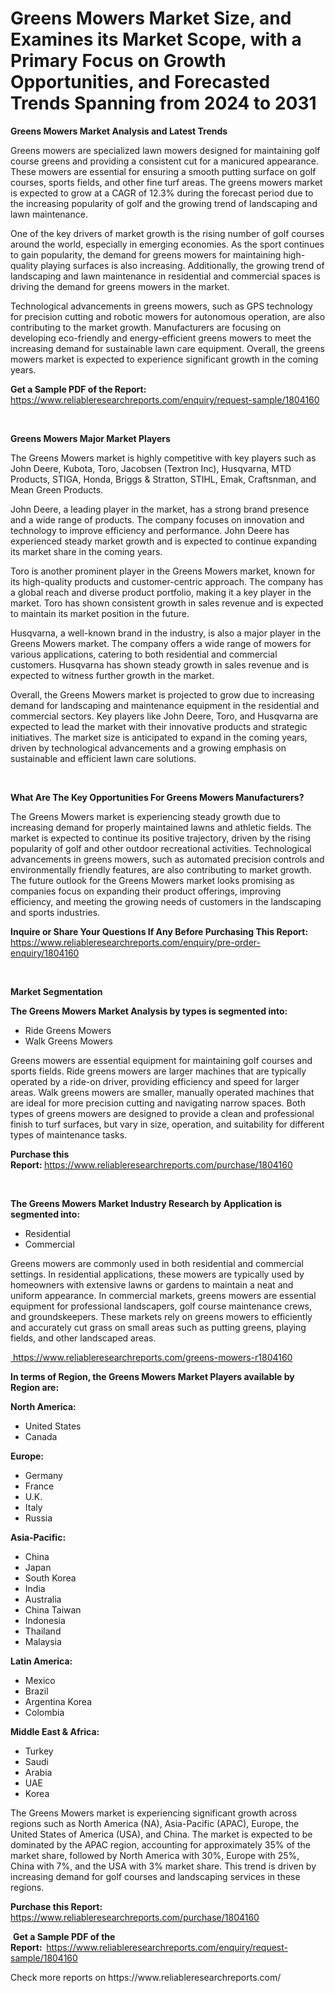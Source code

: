 <p><h1>Greens Mowers Market Size, and Examines its Market Scope, with a Primary Focus on Growth Opportunities, and Forecasted Trends Spanning from 2024 to 2031</h1></p><p><strong>Greens Mowers Market Analysis and Latest Trends</strong></p>
<p><p>Greens mowers are specialized lawn mowers designed for maintaining golf course greens and providing a consistent cut for a manicured appearance. These mowers are essential for ensuring a smooth putting surface on golf courses, sports fields, and other fine turf areas. The greens mowers market is expected to grow at a CAGR of 12.3% during the forecast period due to the increasing popularity of golf and the growing trend of landscaping and lawn maintenance.</p><p>One of the key drivers of market growth is the rising number of golf courses around the world, especially in emerging economies. As the sport continues to gain popularity, the demand for greens mowers for maintaining high-quality playing surfaces is also increasing. Additionally, the growing trend of landscaping and lawn maintenance in residential and commercial spaces is driving the demand for greens mowers in the market.</p><p>Technological advancements in greens mowers, such as GPS technology for precision cutting and robotic mowers for autonomous operation, are also contributing to the market growth. Manufacturers are focusing on developing eco-friendly and energy-efficient greens mowers to meet the increasing demand for sustainable lawn care equipment. Overall, the greens mowers market is expected to experience significant growth in the coming years.</p></p>
<p><strong>Get a Sample PDF of the Report:&nbsp;</strong> <a href="https://www.reliableresearchreports.com/enquiry/request-sample/1804160">https://www.reliableresearchreports.com/enquiry/request-sample/1804160</a></p>
<p>&nbsp;</p>
<p><strong>Greens Mowers Major Market Players</strong></p>
<p><p>The Greens Mowers market is highly competitive with key players such as John Deere, Kubota, Toro, Jacobsen (Textron Inc), Husqvarna, MTD Products, STIGA, Honda, Briggs & Stratton, STIHL, Emak, Craftsnman, and Mean Green Products.</p><p>John Deere, a leading player in the market, has a strong brand presence and a wide range of products. The company focuses on innovation and technology to improve efficiency and performance. John Deere has experienced steady market growth and is expected to continue expanding its market share in the coming years.</p><p>Toro is another prominent player in the Greens Mowers market, known for its high-quality products and customer-centric approach. The company has a global reach and diverse product portfolio, making it a key player in the market. Toro has shown consistent growth in sales revenue and is expected to maintain its market position in the future.</p><p>Husqvarna, a well-known brand in the industry, is also a major player in the Greens Mowers market. The company offers a wide range of mowers for various applications, catering to both residential and commercial customers. Husqvarna has shown steady growth in sales revenue and is expected to witness further growth in the market.</p><p>Overall, the Greens Mowers market is projected to grow due to increasing demand for landscaping and maintenance equipment in the residential and commercial sectors. Key players like John Deere, Toro, and Husqvarna are expected to lead the market with their innovative products and strategic initiatives. The market size is anticipated to expand in the coming years, driven by technological advancements and a growing emphasis on sustainable and efficient lawn care solutions.</p></p>
<p>&nbsp;</p>
<p><strong>What Are The Key Opportunities For Greens Mowers Manufacturers?</strong></p>
<p><p>The Greens Mowers market is experiencing steady growth due to increasing demand for properly maintained lawns and athletic fields. The market is expected to continue its positive trajectory, driven by the rising popularity of golf and other outdoor recreational activities. Technological advancements in greens mowers, such as automated precision controls and environmentally friendly features, are also contributing to market growth. The future outlook for the Greens Mowers market looks promising as companies focus on expanding their product offerings, improving efficiency, and meeting the growing needs of customers in the landscaping and sports industries.</p></p>
<p><strong>Inquire or Share Your Questions If Any Before Purchasing This Report:</strong> <a href="https://www.reliableresearchreports.com/enquiry/pre-order-enquiry/1804160">https://www.reliableresearchreports.com/enquiry/pre-order-enquiry/1804160</a></p>
<p>&nbsp;</p>
<p><strong>Market Segmentation</strong></p>
<p><strong>The Greens Mowers Market Analysis by types is segmented into:</strong></p>
<p><ul><li>Ride Greens Mowers</li><li>Walk Greens Mowers</li></ul></p>
<p><p>Greens mowers are essential equipment for maintaining golf courses and sports fields. Ride greens mowers are larger machines that are typically operated by a ride-on driver, providing efficiency and speed for larger areas. Walk greens mowers are smaller, manually operated machines that are ideal for more precision cutting and navigating narrow spaces. Both types of greens mowers are designed to provide a clean and professional finish to turf surfaces, but vary in size, operation, and suitability for different types of maintenance tasks.</p></p>
<p><strong>Purchase this Report:&nbsp;</strong><a href="https://www.reliableresearchreports.com/purchase/1804160">https://www.reliableresearchreports.com/purchase/1804160</a></p>
<p>&nbsp;</p>
<p><strong>The Greens Mowers Market Industry Research by Application is segmented into:</strong></p>
<p><ul><li>Residential</li><li>Commercial</li></ul></p>
<p><p>Greens mowers are commonly used in both residential and commercial settings. In residential applications, these mowers are typically used by homeowners with extensive lawns or gardens to maintain a neat and uniform appearance. In commercial markets, greens mowers are essential equipment for professional landscapers, golf course maintenance crews, and groundskeepers. These markets rely on greens mowers to efficiently and accurately cut grass on small areas such as putting greens, playing fields, and other landscaped areas.</p></p>
<p><a href="https://www.reliableresearchreports.com/greens-mowers-r1804160">&nbsp;https://www.reliableresearchreports.com/greens-mowers-r1804160</a></p>
<p><strong>In terms of Region, the Greens Mowers Market Players available by Region are:</strong></p>
<p>
    <p> <strong> North America: </strong>
        <ul>
            <li>United States</li>
            <li>Canada</li>
        </ul>
        </p> 
    <p> <strong> Europe: </strong>
        <ul>
            <li>Germany</li>
            <li>France</li>
            <li>U.K.</li>
            <li>Italy</li>
            <li>Russia</li>
        </ul>
        </p> 
    <p> <strong> Asia-Pacific: </strong>
        <ul>
            <li>China</li>
            <li>Japan</li>
            <li>South Korea</li>
            <li>India</li>
            <li>Australia</li>
            <li>China Taiwan</li>
            <li>Indonesia</li>
            <li>Thailand</li>
            <li>Malaysia</li>
        </ul>
        </p> 
    <p> <strong> Latin America: </strong>
        <ul>
            <li>Mexico</li>
            <li>Brazil</li>
            <li>Argentina Korea</li>
            <li>Colombia</li>
        </ul>
        </p> 
    <p> <strong> Middle East & Africa: </strong>
        <ul>
            <li>Turkey</li>
            <li>Saudi</li>
            <li>Arabia</li>
            <li>UAE</li>
            <li>Korea</li>
        </ul>
    </p>
    </p>
<p><p>The Greens Mowers market is experiencing significant growth across regions such as North America (NA), Asia-Pacific (APAC), Europe, the United States of America (USA), and China. The market is expected to be dominated by the APAC region, accounting for approximately 35% of the market share, followed by North America with 30%, Europe with 25%, China with 7%, and the USA with 3% market share. This trend is driven by increasing demand for golf courses and landscaping services in these regions.</p></p>
<p><strong>Purchase this Report: </strong><a href="https://www.reliableresearchreports.com/purchase/1804160">https://www.reliableresearchreports.com/purchase/1804160</a></p>
<p>&nbsp;<strong>Get a Sample PDF of the Report:&nbsp;&nbsp;</strong><a href="https://www.reliableresearchreports.com/enquiry/request-sample/1804160">https://www.reliableresearchreports.com/enquiry/request-sample/1804160</a></p>
<p><strong></strong></p>
<p>Check more reports on https://www.reliableresearchreports.com/</p>
